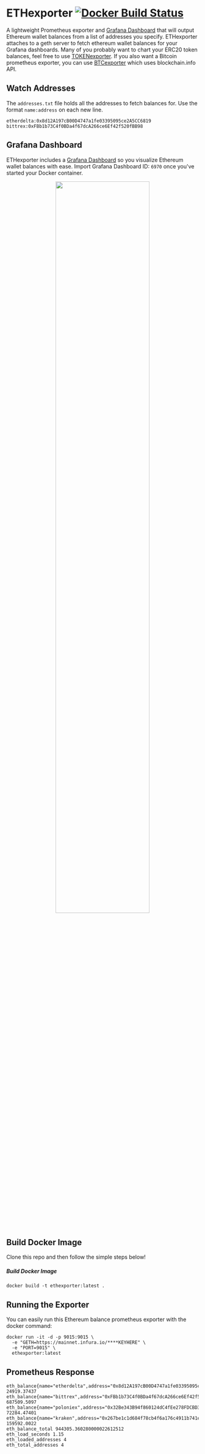 # ETHexporter [![Docker Build Status](https://img.shields.io/docker/build/hunterlong/ethexporter.svg)](https://hub.docker.com/r/hunterlong/ethexporter/)

A lightweight Prometheus exporter and [Grafana Dashboard](https://grafana.com/dashboards/6970) that will output Ethereum wallet balances from a list of addresses you specify. ETHexporter attaches to a geth server to fetch ethereum wallet balances for your Grafana dashboards. Many of you probably want to chart your ERC20 token balances, feel free to use [TOKENexporter](https://github.com/hunterlong/tokenexporter). If you also want a Bitcoin prometheus exporter, you can use [BTCexporter](https://github.com/hunterlong/btcexporter) which uses blockchain.info API.

## Watch Addresses

The `addresses.txt` file holds all the addresses to fetch balances for. Use the format `name:address` on each new line.

```
etherdelta:0x8d12A197cB00D4747a1fe03395095ce2A5CC6819
bittrex:0xFBb1b73C4f0BDa4f67dcA266ce6Ef42f520fBB98
```

## Grafana Dashboard

ETHexporter includes a [Grafana Dashboard](https://grafana.com/dashboards/6970) so you visualize Ethereum wallet balances with ease. Import Grafana Dashboard ID: `6970` once you've started your
Docker container.

<p align="center"><img width="70%" src="https://img.cjx.io/ethexportergrafana.png"></p>

## Build Docker Image

Clone this repo and then follow the simple steps below!

##### Build Docker Image

`docker build -t ethexporter:latest .`

## Running the Exporter

You can easily run this Ethereum balance prometheus exporter with the docker command:

```
docker run -it -d -p 9015:9015 \
  -e "GETH=https://mainnet.infura.io/****KEYHERE" \
  -e "PORT=9015" \
  ethexporter:latest

```

## Prometheus Response

```
eth_balance{name="etherdelta",address="0x8d12A197cB00D4747a1fe03395095ce2A5CC6819"} 24919.37437
eth_balance{name="bittrex",address="0xFBb1b73C4f0BDa4f67dcA266ce6Ef42f520fBB98"} 687509.5097
eth_balance{name="poloniex",address="0x32Be343B94f860124dC4fEe278FDCBD38C102D88"} 72284.47401
eth_balance{name="kraken",address="0x267be1c1d684f78cb4f6a176c4911b741e4ffdc0"} 159592.0022
eth_balance_total 944305.360280000022612512
eth_load_seconds 1.15
eth_loaded_addresses 4
eth_total_addresses 4
```
